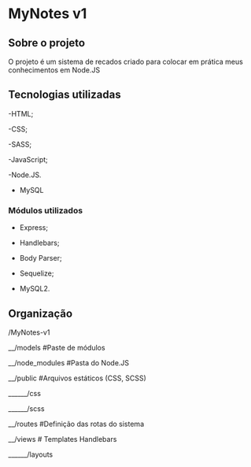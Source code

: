 # MyNotes v1

## Sobre o projeto

O projeto é um sistema de recados criado para colocar em prática meus conhecimentos em Node.JS

## Tecnologias utilizadas

-HTML;

-CSS;

-SASS;

-JavaScript;

-Node.JS.

- MySQL

### Módulos utilizados

- Express;

- Handlebars;

- Body Parser;

- Sequelize;

- MySQL2.

## Organização

/MyNotes-v1

__/models   #Paste de módulos

__/node_modules   #Pasta do Node.JS

__/public   #Arquivos estáticos (CSS, SCSS)

______/css    

______/scss

__/routes   #Definição das rotas do sistema

__/views    # Templates Handlebars

______/layouts

